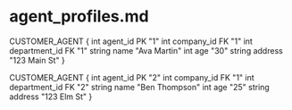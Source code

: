 # agent_profiles.md

CUSTOMER_AGENT { int agent_id PK "1" int company_id FK "1" int department_id FK
"1" string name "Ava Martin" int age "30" string address "123 Main St" }

CUSTOMER_AGENT { int agent_id PK "2" int company_id FK "1" int department_id FK
"2" string name "Ben Thompson" int age "25" string address "123 Elm St" }
